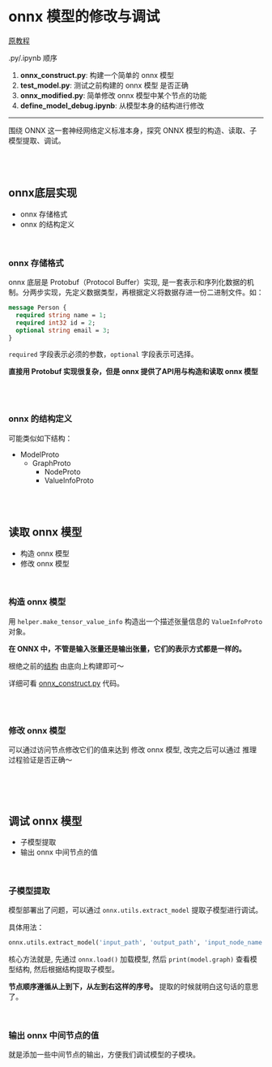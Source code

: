 # onnx 模型的修改与调试

[原教程](https://mmdeploy.readthedocs.io/zh-cn/latest/tutorial/05_onnx_model_editing.html)

.py/.ipynb 顺序

1. **onnx_construct.py**: 构建一个简单的 onnx 模型
2. **test_model.py**:  测试之前构建的 onnx 模型 是否正确
3. **onnx_modified.py**:  简单修改 onnx 模型中某个节点的功能
4. **define_model_debug.ipynb**: 从模型本身的结构进行修改

---

围绕 ONNX 这一套神经网络定义标准本身，探究 ONNX 模型的构造、读取、子模型提取、调试。

<br>
<br>

## onnx底层实现
- onnx 存储格式
- onnx 的结构定义

<br>

### onnx 存储格式
onnx 底层是 Protobuf（Protocol Buffer）实现, 是一套表示和序列化数据的机制。分两步实现，先定义数据类型，再根据定义将数据存进一份二进制文件。如：

```protobuf
message Person {
  required string name = 1;
  required int32 id = 2;
  optional string email = 3;
}
```

`required` 字段表示必须的参数，`optional` 字段表示可选择。

**直接用 Protobuf 实现很复杂，但是 onnx 提供了API用与构造和读取 onnx 模型**


<br>
<br>


### onnx 的结构定义

可能类似如下结构：

- ModelProto
    - GraphProto
        - NodeProto
        - ValueInfoProto


<br>
<br>




## 读取 onnx 模型
- 构造 onnx 模型
- 修改 onnx 模型

<br>

### 构造 onnx 模型

用 `helper.make_tensor_value_info` 构造出一个描述张量信息的 `ValueInfoProto` 对象。 

**在 ONNX 中，不管是输入张量还是输出张量，它们的表示方式都是一样的。**

根绝之前的[结构](#onnx-的结构定义) 由底向上构建即可～ 

详细可看 [onnx_construct.py](5_onnx_model_modified_debug/onnx_construct.py) 代码。

<br>
<br>


### 修改 onnx 模型
可以通过访问节点修改它们的值来达到 修改 onnx 模型, 改完之后可以通过 推理过程验证是否正确～

<br>
<br>
<br>

## 调试 onnx 模型
- 子模型提取
- 输出 onnx 中间节点的值

<br>


### 子模型提取
模型部署出了问题，可以通过 `onnx.utils.extract_model` 提取子模型进行调试。

具体用法：

```python
onnx.utils.extract_model('input_path', 'output_path', 'input_node_name', 'output_node_name')
```

核心方法就是, 先通过 `onnx.load()` 加载模型, 然后 `print(model.graph)` 查看模型结构, 然后根据结构提取子模型。

**节点顺序遵循从上到下，从左到右这样的序号。** 提取的时候就明白这句话的意思了。

<br>

### 输出 onnx 中间节点的值

就是添加一些中间节点的输出，方便我们调试模型的子模块。

